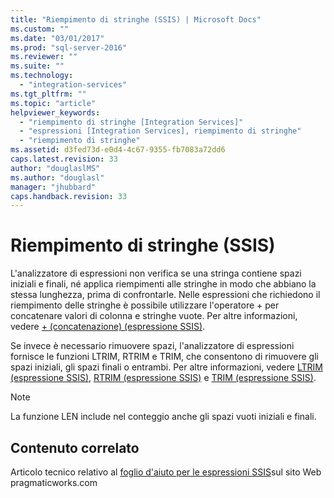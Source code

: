 ```yaml
---
title: "Riempimento di stringhe (SSIS) | Microsoft Docs"
ms.custom: ""
ms.date: "03/01/2017"
ms.prod: "sql-server-2016"
ms.reviewer: ""
ms.suite: ""
ms.technology: 
  - "integration-services"
ms.tgt_pltfrm: ""
ms.topic: "article"
helpviewer_keywords: 
  - "riempimento di stringhe [Integration Services]"
  - "espressioni [Integration Services], riempimento di stringhe"
  - "riempimento di stringhe"
ms.assetid: d3fed73d-e0d4-4c67-9355-fb7083a72dd6
caps.latest.revision: 33
author: "douglaslMS"
ms.author: "douglasl"
manager: "jhubbard"
caps.handback.revision: 33
---
```

# Riempimento di stringhe (SSIS)
  L'analizzatore di espressioni non verifica se una stringa contiene spazi iniziali e finali, né applica riempimenti alle stringhe in modo che abbiano la stessa lunghezza, prima di confrontarle. Nelle espressioni che richiedono il riempimento delle stringhe è possibile utilizzare l'operatore + per concatenare valori di colonna e stringhe vuote. Per altre informazioni, vedere [+ &#40;concatenazione&#41; &#40;espressione SSIS&#41;](../../integration-services/expressions/concatenate-ssis-expression.md).  
  
 Se invece è necessario rimuovere spazi, l'analizzatore di espressioni fornisce le funzioni LTRIM, RTRIM e TRIM, che consentono di rimuovere gli spazi iniziali, gli spazi finali o entrambi. Per altre informazioni, vedere [LTRIM &#40;espressione SSIS&#41;](../../integration-services/expressions/ltrim-ssis-expression.md), [RTRIM &#40;espressione SSIS&#41;](../../integration-services/expressions/rtrim-ssis-expression.md) e [TRIM &#40;espressione SSIS&#41;](../../integration-services/expressions/trim-ssis-expression.md).  
  
> [!NOTE]  
>  La funzione LEN include nel conteggio anche gli spazi vuoti iniziali e finali.  
  
## Contenuto correlato  
 Articolo tecnico relativo al [foglio d'aiuto per le espressioni SSIS](http://go.microsoft.com/fwlink/?LinkId=746575)sul sito Web pragmaticworks.com  
  
  